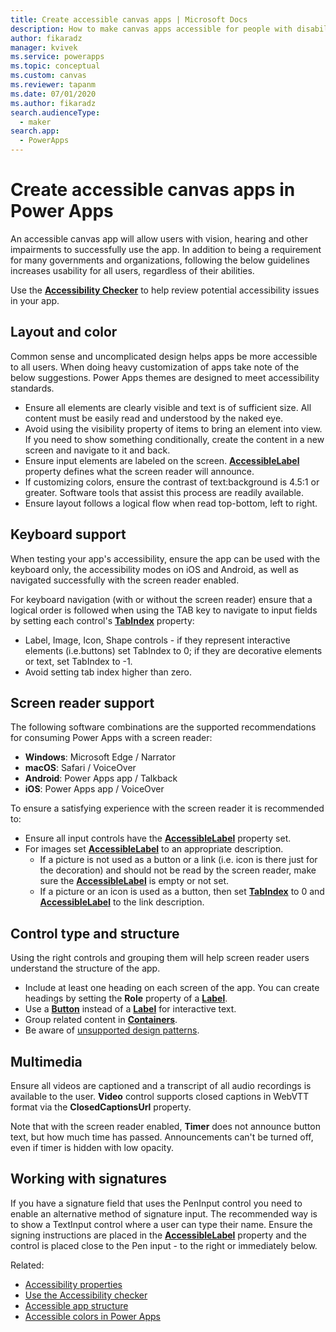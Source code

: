```yaml
---
title: Create accessible canvas apps | Microsoft Docs
description: How to make canvas apps accessible for people with disabilities
author: fikaradz
manager: kvivek
ms.service: powerapps
ms.topic: conceptual
ms.custom: canvas
ms.reviewer: tapanm
ms.date: 07/01/2020
ms.author: fikaradz
search.audienceType: 
  - maker
search.app: 
  - PowerApps
---
```

# Create accessible canvas apps in Power Apps
An accessible canvas app will allow users with vision, hearing and other impairments to successfully use the app.  In addition to being a requirement for many governments and organizations, following the below guidelines increases usability for all users, regardless of their abilities.

Use the **[Accessibility Checker](accessibility-checker.md)** to help review potential accessibility issues in your app. 

## Layout and color
Common sense and uncomplicated design helps apps be more accessible to all users.  When doing heavy customization of apps take note of the below suggestions. Power Apps themes are designed to meet accessibility standards.
- Ensure all elements are clearly visible and text is of sufficient size.  All content must be easily read and understood by the naked eye.
- Avoid using the visibility property of items to bring an element into view.  If you need to show something conditionally, create the content in a new screen and navigate to it and back.
- Ensure input elements are labeled on the screen. **[AccessibleLabel](controls/properties-accessibility.md)** property defines what the screen reader will announce.
- If customizing colors, ensure the contrast of text:background is 4.5:1 or greater.  Software tools that assist this process are readily available.
- Ensure layout follows a logical flow when read top-bottom, left to right.

## Keyboard support
When testing your app's accessibility, ensure the app can be used with the keyboard only, the accessibility modes on iOS and Android, as well as navigated successfully with the screen reader enabled.

For keyboard navigation (with or without the screen reader) ensure that a logical order is followed when using the TAB key to navigate to input fields by setting each control's **[TabIndex](controls/properties-accessibility.md)** property:
- Label, Image, Icon, Shape controls - if they represent interactive elements (i.e.buttons) set TabIndex to 0; if they are decorative elements or text, set TabIndex to -1.
- Avoid setting tab index higher than zero.

## Screen reader support
The following software combinations are the supported recommendations for consuming Power Apps with a screen reader:

- **Windows**: Microsoft Edge / Narrator
- **macOS**: Safari / VoiceOver
- **Android**: Power Apps app / Talkback
- **iOS**: Power Apps app / VoiceOver

To ensure a satisfying experience with the screen reader it is recommended to:

- Ensure all input controls have the **[AccessibleLabel](controls/properties-accessibility.md)** property set.
- For images set **[AccessibleLabel](controls/properties-accessibility.md)** to an appropriate description.
  - If a picture is not used as a button or a link (i.e. icon is there just for the decoration) and should not be read by the screen reader, make sure the **[AccessibleLabel](controls/properties-accessibility.md)** is empty or not set.
  - If a picture or an icon is used as a button, then set **[TabIndex](controls/properties-accessibility.md)** to 0 and **[AccessibleLabel](controls/properties-accessibility.md)** to the link description.

## Control type and structure
Using the right controls and grouping them will help screen reader users understand the structure of the app.

- Include at least one heading on each screen of the app. You can create headings by setting the **Role** property of a **[Label](controls/control-text-box.md)**.
- Use a **[Button](controls/control-button.md)** instead of a **[Label](controls/control-text-box.md)** for interactive text.
- Group related content in **[Containers](controls/control-container.md)**.
- Be aware of [unsupported design patterns](accessible-apps-limitations.md).

## Multimedia
Ensure all videos are captioned and a transcript of all audio recordings is available to the user.  **Video** control supports closed captions  in WebVTT format via the **ClosedCaptionsUrl** property.

Note that with the screen reader enabled, **Timer** does not announce button text, but how much time has passed.  Announcements can't be turned off, even if timer is hidden with low opacity.

## Working with signatures
If you have a signature field that uses the PenInput control you need to enable an alternative method of signature input.  The recommended way is to show a TextInput control where a user can type their name.  Ensure the signing instructions are placed in the **[AccessibleLabel](controls/properties-accessibility.md)** property and the control is placed close to the Pen input - to the right or immediately below.



Related:
- [Accessibility properties](controls/properties-accessibility.md)
- [Use the Accessibility checker](accessibility-checker.md)
- [Accessible app structure](accessible-apps-structure.md)
- [Accessible colors in Power Apps](accessible-apps-color.md)

